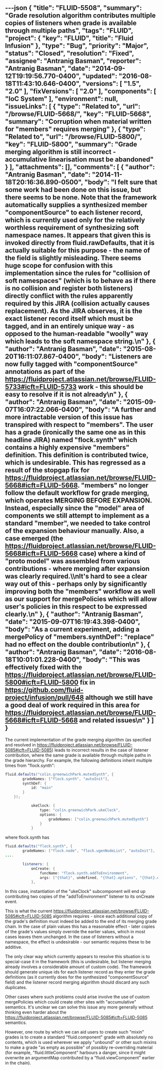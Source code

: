 ---json
{
  "title": "FLUID-5508",
  "summary": "Grade resolution algorithm contributes multiple copies of listeners when grade is available through multiple paths",
  "tags": "FLUID",
  "project": {
    "key": "FLUID",
    "title": "Fluid Infusion"
  },
  "type": "Bug",
  "priority": "Major",
  "status": "Closed",
  "resolution": "Fixed",
  "assignee": "Antranig Basman",
  "reporter": "Antranig Basman",
  "date": "2014-09-12T19:19:56.770-0400",
  "updated": "2016-08-18T11:43:10.646-0400",
  "versions": [
    "1.5",
    "2.0"
  ],
  "fixVersions": [
    "2.0"
  ],
  "components": [
    "IoC System"
  ],
  "environment": null,
  "issueLinks": [
    {
      "type": "Related to",
      "url": "/browse/FLUID-5668/",
      "key": "FLUID-5668",
      "summary": "Corruption when material written for \"members\" requires merging"
    },
    {
      "type": "Related to",
      "url": "/browse/FLUID-5800/",
      "key": "FLUID-5800",
      "summary": "Grade merging algorithm is still incorrect - accumulative linearisation must be abandoned"
    }
  ],
  "attachments": [],
  "comments": [
    {
      "author": "Antranig Basman",
      "date": "2014-11-18T20:16:36.890-0500",
      "body": "I felt sure that some work had been done on this issue, but there seems to be none. Note that the framework automatically supplies a synthesized member \"componentSource\" to each listener record, which is currently used only for the relatively worthless requirement of synthesizing soft namespace names. It appears that given this is invoked directly from fluid.rawDefaults, that it is actually suitable for this purpose - the name of the field is slightly misleading. There seems huge scope for confusion with this implementation since the rules for \"collision of soft namespaces\" (which is to behave as if there is no collision and register both listeners) directly conflict with the rules apparently required by this JIRA (collision actually causes replacement). As the JIRA observes, it is the exact listener record itself which must be tagged, and in an entirely unique way - as opposed to the human-readable \"woolly\" way which leads to the soft namespace string.\n"
    },
    {
      "author": "Antranig Basman",
      "date": "2015-08-20T16:11:07.867-0400",
      "body": "Listeners are now fully tagged with \"componentSource\" annotations as part of the <https://fluidproject.atlassian.net/browse/FLUID-5733#icft=FLUID-5733> work - this should be easy to resolve if it is not already\n"
    },
    {
      "author": "Antranig Basman",
      "date": "2015-09-07T16:07:22.066-0400",
      "body": "A further and more intractable version of this issue has transpired with respect to \"members\". The user has a grade (ironically the same one as in this headline JIRA) named \"flock.synth\" which contains a highly expensive \"members\" definition. This definition is contributed twice, which is undesirable. This has regressed as a result of the stopgap fix for <https://fluidproject.atlassian.net/browse/FLUID-5668#icft=FLUID-5668>. \"members\" no longer follow the default workflow for grade merging, which operates MERGING BEFORE EXPANSION. Instead, especially since the \"model\" area of components we still attempt to implement as a standard \"member\", we needed to take control of the expansion behaviour manually. Also, a case emerged (the <https://fluidproject.atlassian.net/browse/FLUID-5668#icft=FLUID-5668> case) where a kind of \"proto model\" was assembled from various contributions - where merging after expansion was clearly required.\\\nIt's hard to see a clear way out of this - perhaps only by significantly improving both the \"members\" workflow as well as our support for mergePolicies which will allow user's policies in this respect to be expressed clearly.\n"
    },
    {
      "author": "Antranig Basman",
      "date": "2015-09-07T16:19:43.398-0400",
      "body": "As a current experiment, adding a mergePolicy of \"members.synthDef\": \"replace\" had no effect on the double contribution\n"
    },
    {
      "author": "Antranig Basman",
      "date": "2016-08-18T10:01:01.228-0400",
      "body": "This was effectively fixed with the <https://fluidproject.atlassian.net/browse/FLUID-5800#icft=FLUID-5800> fix in <https://github.com/fluid-project/infusion/pull/648> although we still have a good deal of work required in this area for <https://fluidproject.atlassian.net/browse/FLUID-5668#icft=FLUID-5668> and related issues\n"
    }
  ]
}
---
The current implementation of the grade merging algorithm (as specified and resolved in <https://fluidproject.atlassian.net/browse/FLUID-5085#icft=FLUID-5085>) leads to incorrect results in the case of listener contribution, where the same grade is available through multiple paths in the grade hierarchy. For example, the following definitions inherit multiple times from "flock.synth":

```java
fluid.defaults("colin.greenwichPark.mutedSynth", {
        gradeNames: ["flock.synth", "autoInit"],
        synthDef: {
            id: "main"
        }
    });

            ukeClock: {
                type: "colin.greenwichPark.ukeClock",
                options: {
                    gradeNames: ["colin.greenwichPark.mutedSynth"]
                }
            }
```

where flock.synth has

```java
fluid.defaults("flock.synth", {
        gradeNames: ["flock.node", "flock.ugenNodeList", "autoInit"],
....

        listeners: {
            onCreate: {
                funcName: "flock.synth.addToEnvironment",
                args: ["{that}", undefined, "{that}.options", "{that}.enviro"]
            },
```

In this case, instantiation of the "ukeClock" subcomponent will end up contributing two copies of the "addToEnvironment" listener to its onCreate event.

This is what the current <https://fluidproject.atlassian.net/browse/FLUID-5085#icft=FLUID-5085> algorithm requires - since each additional copy of the grade's definition must indeed be added to the end of its merging grade chain. In the case of plain values this has a reasonable effect - later copies of the grade's values simply override the earlier values, which in most cases leaves them unchanged. In the case of listeners without a namespace, the effect is undesirable - our semantic requires these to be additive.

The only clear way which currently appears to resolve this situation is to special-case it in the framework (this is undesirable, but listener merging already involves a considerable amount of custom code). The framework should generate unique ids for each listener record as they enter the grade definitions (as it currently does for the synthesized "componentSource" field) and the listener record merging algorithm should discard any such duplicates.&#x20;

Other cases where such problems could arise involve the use of custom mergePolicies which could create other sites with "accumulative" semantics. It's unclear we can solve this issue any more generally without thinking even harder about the <https://fluidproject.atlassian.net/browse/FLUID-5085#icft=FLUID-5085> semantics.&#x20;

However, one route by which we can aid users to create such "mixin" grades is to create a standard "fluid.component" grade with absolutely no contents, which is used wherever we apply "unbound" or other such mixins to make a grade "as empty as possible" of possibly re-overriding material (for example, "fluid.littleComponent" harbours a danger, since it might overwrite an argumentMap contributed by a "fluid.viewComponent" earlier in the chain).

        